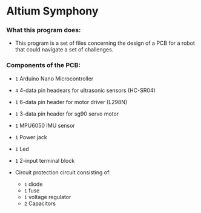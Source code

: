 # Altium Symphony
### What this program does:
- This program is a set of files concerning the design of a PCB for a robot that could navigate a set of challenges.

### Components of the PCB:
 - `1` Arduino Nano Microcontroller

 - `4` 4-data pin headears for ultrasonic sensors (HC-SR04)

 - `1` 6-data pin header for motor driver (L298N)

 - `1` 3-data pin header for sg90 servo motor

 - `1` MPU6050 IMU sensor

 - `1` Power jack

 - `1` Led

 - `1` 2-input terminal block

 - Circuit protection circuit consisting of:
      - `1` diode
      - `1` fuse
      - `1` voltage regulator
      - `2` Capacitors
